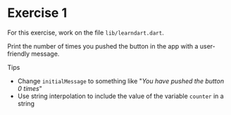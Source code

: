 # Exercise 1

For this exercise, work on the file `lib/learndart.dart`.

Print the number of times you pushed the button in the app with a user-friendly message.

Tips

- Change `initialMessage` to something like "*You have pushed the button 0 times*"
- Use string interpolation to include the value of the variable `counter` in a string
